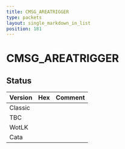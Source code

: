 ```yaml
---
title: CMSG_AREATRIGGER
type: packets
layout: single_markdown_in_list
position: 181
---
```


# CMSG_AREATRIGGER

## Status

Version | Hex | Comment
---------- | ---------- | ---------- 
Classic |  |  
TBC |  |  
WotLK |  |  
Cata |  |  

